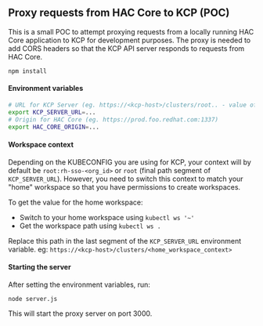 ## Proxy requests from HAC Core to KCP (POC)

This is a small POC to attempt proxying requests from a locally running HAC Core application to KCP for development purposes. The proxy is needed to add CORS headers so that the KCP API server responds to requests from HAC Core.


```
npm install
```

#### Environment variables

```bash
# URL for KCP Server (eg. https://<kcp-host>/clusters/root.. - value of cluster.server in the KUBECONFIG for setting up KCP). See note on Workspace Context below.
export KCP_SERVER_URL=...
# Origin for HAC Core (eg. https://prod.foo.redhat.com:1337)
export HAC_CORE_ORIGIN=...
```

#### Workspace context
Depending on the KUBECONFIG you are using for KCP, your context will by default be `root:rh-sso-<org_id>` or `root` (final path segment of `KCP_SERVER_URL`). However, you need to switch this context to match your "home" workspace so that you have permissions to create workspaces.

To get the value for the home workspace:
- Switch to your home workspace using `kubectl ws '~'`
- Get the workspace path using `kubectl ws .`

Replace this path in the last segment of the `KCP_SERVER_URL` environment variable.
eg: `https://<kcp-host>/clusters/<home_workspace_context>`

#### Starting the server

After setting the environment variables, run:
```
node server.js
```

This will start the proxy server on port 3000.
